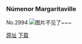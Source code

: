 ### Númenor Margaritaville
No.2994
![图片不见了~~~](https://imgs.xkcd.com/comics/numenor_margaritaville.png)

[原址](https://xkcd.com//2994) [下载](https://imgs.xkcd.com/comics/numenor_margaritaville.png)

